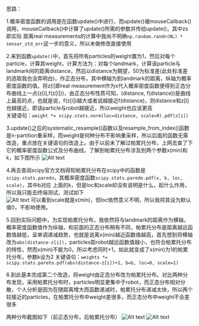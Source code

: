 思路： 

1.概率密度函数的调用是在函数update()中进行，而update()被mouseCallback()调用，mouseCallback()中计算了update()所需的参数并传给update()，其中zs即实际  距离real measurements的计算中我尚不明确`np.random.randn(NL) * sensor_std_err`这一步的意义，所以未做修改直接使用  

2.来到函数`update()`中，首先将所有particles的weight置为1，然后对每个particle，计算其weight，计算方法为：对每个landmark，计算该particle与landmark间的距离distance，然后以distance为期望，50为标准差(此处标准差的选取我也没弄明白)，作正态分布，其中横轴为到landmark的距离，纵轴为概率密度函数的值。将z[i]即real measurement作为x代入概率密度函数便得到正态分布曲线上一点(z[i],f(z[i]))，由正态分布性质可知，(distance, f(distance))是曲线上最高的点，也就是说，f(z[i])越大或者说越接近f(distance)，则distance和z[i]也越接近，即该particle与robot越接近，所以weight也应该更高  
关键语句：`weight *= scipy.stats.norm(loc=distance, scale=R).pdf(z[i])`  

3.update()之后的systematic_resample()函数以及resample_from_index()函数是n-partition重采样，而weight是何种分布不影响重采样，所以后面的函数无需改造，重点放在关键语句的改造上。由于以前未了解过帕累托分布，上网去查了下它的概率密度函数公式及分布曲线，了解到帕累托分布涉及到两个参数x(min)和k，如下图所示
![Alt text](https://github.com/Jay-gt/Particle-Filter/blob/master/%E5%B8%95%E7%B4%AF%E6%89%98%E5%88%86%E5%B8%83.jpg)

4.再去查阅scipy官方文档得知帕累托分布在scipy中的函数是`scipy.stats.paredo`，其概率密度函数`scipy.stats.paredo.pdf(x, b, loc, scale)`，其中b对应
上面的k，但是loc和scale却没有说明是什么，起什么作用，所以我只能去终端测试，测试如下  
![Alt text](https://github.com/Jay-gt/Particle-Filter/blob/master/pareto%E5%8F%82%E6%95%B0%E6%B5%8B%E8%AF%95.jpg)
可以看到scale就是x(min)，但loc依然意义不明，所以我将其设为默认值0，不影响使用。

5.回到实际问题中，为实现帕累托分布，我依然将与landmark的距离作为横轴，概率密度函数值作为纵轴，和前面的正态分布稍有不同，帕累托分布是距离越远函数值越低，呈单调递减趋势，也就是说离x(min)越近函数值越高，首先想到将横轴改为`abs(distance-z[i])`，particles距robot越远函数值越小，也符合帕累托分布的特性，然而x(min)不能为0，所以考虑同时+1，如此就变成了x(min)为1的帕累托分布，参数k设为2
关键语句：`weights *= scipy.stats.pareto.pdf(abs(distance-z[i])+1, b=b, loc=0, scale=1)`

6.到此基本完成第二个改造，将weight由正态分布改为帕累托分布。对比两种分布发现，采用帕累托分布时，particles明显更集中于robot，而正态分布相对分散，个人分析是因为在随距离增大而函数递减时，帕累托分布递减太快，所以两个较接近的particles，在帕累托分布中weight差很多，而正态分布中weight不会差很多

两种分布截图如下（前正态分布，后帕累托分布）
![Alt text](https://github.com/Jay-gt/Particle-Filter/blob/master/%E6%AD%A3%E6%80%81%E5%88%86%E5%B8%83%E8%BF%90%E8%A1%8C%E6%88%AA%E5%9B%BE.jpg)
![Alt text](https://github.com/Jay-gt/Particle-Filter/blob/master/%E5%B8%95%E7%B4%AF%E6%89%98%E5%88%86%E5%B8%83%E8%BF%90%E8%A1%8C%E6%88%AA%E5%9B%BE.jpg)
